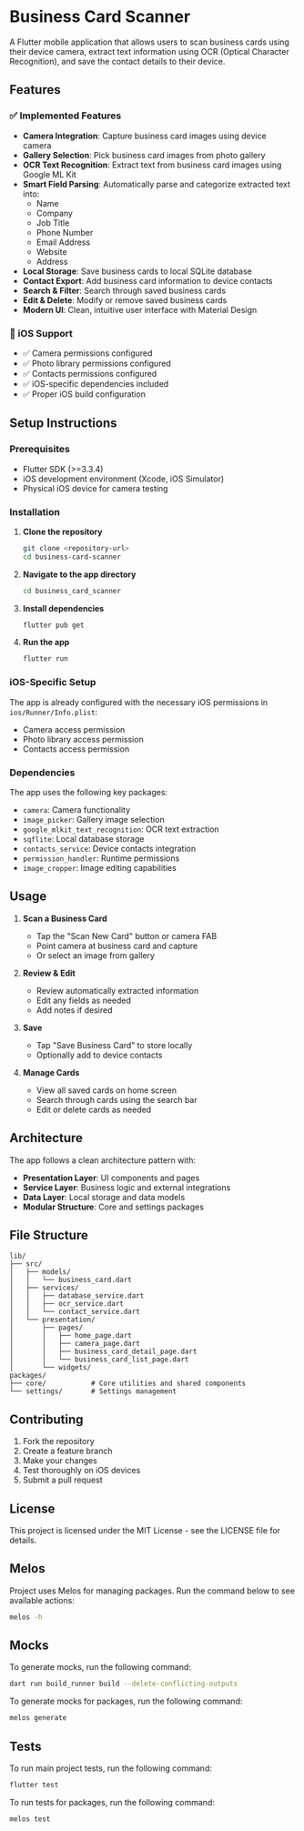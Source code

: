 # Business Card Scanner

A Flutter mobile application that allows users to scan business cards using their device camera, extract text information using OCR (Optical Character Recognition), and save the contact details to their device.

## Features

### ✅ Implemented Features
- **Camera Integration**: Capture business card images using device camera
- **Gallery Selection**: Pick business card images from photo gallery
- **OCR Text Recognition**: Extract text from business card images using Google ML Kit
- **Smart Field Parsing**: Automatically parse and categorize extracted text into:
  - Name
  - Company
  - Job Title
  - Phone Number
  - Email Address
  - Website
  - Address
- **Local Storage**: Save business cards to local SQLite database
- **Contact Export**: Add business card information to device contacts
- **Search & Filter**: Search through saved business cards
- **Edit & Delete**: Modify or remove saved business cards
- **Modern UI**: Clean, intuitive user interface with Material Design

### 📱 iOS Support
- ✅ Camera permissions configured
- ✅ Photo library permissions configured
- ✅ Contacts permissions configured
- ✅ iOS-specific dependencies included
- ✅ Proper iOS build configuration

## Setup Instructions

### Prerequisites
- Flutter SDK (>=3.3.4)
- iOS development environment (Xcode, iOS Simulator)
- Physical iOS device for camera testing

### Installation

1. **Clone the repository**
   ```bash
   git clone <repository-url>
   cd business-card-scanner
   ```

2. **Navigate to the app directory**
   ```bash
   cd business_card_scanner
   ```

3. **Install dependencies**
   ```bash
   flutter pub get
   ```

4. **Run the app**
   ```bash
   flutter run
   ```

### iOS-Specific Setup

The app is already configured with the necessary iOS permissions in `ios/Runner/Info.plist`:
- Camera access permission
- Photo library access permission
- Contacts access permission

### Dependencies

The app uses the following key packages:
- `camera`: Camera functionality
- `image_picker`: Gallery image selection
- `google_mlkit_text_recognition`: OCR text extraction
- `sqflite`: Local database storage
- `contacts_service`: Device contacts integration
- `permission_handler`: Runtime permissions
- `image_cropper`: Image editing capabilities

## Usage

1. **Scan a Business Card**
   - Tap the "Scan New Card" button or camera FAB
   - Point camera at business card and capture
   - Or select an image from gallery

2. **Review & Edit**
   - Review automatically extracted information
   - Edit any fields as needed
   - Add notes if desired

3. **Save**
   - Tap "Save Business Card" to store locally
   - Optionally add to device contacts

4. **Manage Cards**
   - View all saved cards on home screen
   - Search through cards using the search bar
   - Edit or delete cards as needed

## Architecture

The app follows a clean architecture pattern with:
- **Presentation Layer**: UI components and pages
- **Service Layer**: Business logic and external integrations
- **Data Layer**: Local storage and data models
- **Modular Structure**: Core and settings packages

## File Structure

```
lib/
├── src/
│   ├── models/
│   │   └── business_card.dart
│   ├── services/
│   │   ├── database_service.dart
│   │   ├── ocr_service.dart
│   │   └── contact_service.dart
│   └── presentation/
│       ├── pages/
│       │   ├── home_page.dart
│       │   ├── camera_page.dart
│       │   ├── business_card_detail_page.dart
│       │   └── business_card_list_page.dart
│       └── widgets/
packages/
├── core/           # Core utilities and shared components
└── settings/       # Settings management
```

## Contributing

1. Fork the repository
2. Create a feature branch
3. Make your changes
4. Test thoroughly on iOS devices
5. Submit a pull request

## License

This project is licensed under the MIT License - see the LICENSE file for details.

## Melos
Project uses Melos for managing packages. Run the command below to see available actions:
```bash
melos -h
```

## Mocks
To generate mocks, run the following command:
```bash
dart run build_runner build --delete-conflicting-outputs  
```

To generate mocks for packages, run the following command:
```bash
melos generate
```

## Tests
To run main project tests, run the following command:
```bash
flutter test
```

To run tests for packages, run the following command:
```bash
melos test
```
